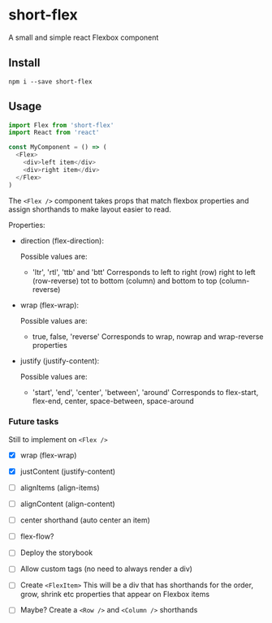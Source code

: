 # short-flex

A small and simple react Flexbox component

## Install

`npm i --save short-flex`

## Usage

```js
import Flex from 'short-flex'
import React from 'react'

const MyComponent = () => (
  <Flex>
    <div>left item</div>
    <div>right item</div>
  </Flex>
)
```

The `<Flex />` component takes props that match flexbox properties and assign shorthands to make layout easier to read.

Properties:

- direction (flex-direction):

  Possible values are:
  - 'ltr', 'rtl', 'ttb' and 'btt'
    Corresponds to left to right (row) right to left (row-reverse) tot to bottom (column) and bottom to top (column-reverse)

- wrap (flex-wrap):

  Possible values are:
  - true, false, 'reverse'
    Corresponds to wrap, nowrap and wrap-reverse properties

- justify (justify-content):

  Possible values are:
  - 'start', 'end', 'center', 'between', 'around'
    Corresponds to flex-start, flex-end, center, space-between, space-around

### Future tasks

Still to implement on `<Flex />`

- [x] wrap (flex-wrap)
- [x] justContent (justify-content)
- [ ] alignItems (align-items)
- [ ] alignContent (align-content)

- [ ] center shorthand (auto center an item)
- [ ] flex-flow?
- [ ] Deploy the storybook
- [ ] Allow custom tags (no need to always render a div)

- [ ] Create `<FlexItem>`
  This will be a div that has shorthands for the order, grow, shrink etc properties that appear on Flexbox items

- [ ] Maybe? Create a `<Row />` and `<Column />` shorthands